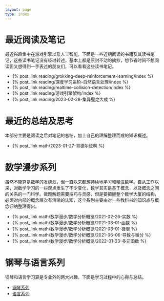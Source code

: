 ```yaml
---
layout: page
type: index
---
```


# 最近阅读及笔记

最近兴趣集中在游戏引擎以及人工智能，下面是一些近期阅读的书籍及其读书笔记，这些读书笔记没有经过转述，基本上都是原封不动的摘抄，想节省时间不想阅读但又想得到一手表述的朋友们，可以看看这些读书笔记。

- {% post_link reading/grokking-deep-reinforcement-learning/index %}
- {% post_link reading/深度学习进阶-自然语言处理/index %}
- {% post_link reading/realtime-collision-detection/index %}
- {% post_link reading/游戏引擎架构/index %}
- {% post_link reading/2023-02-28-集异璧之大成 %}

# 最近的总结及思考

本部分主要是阅读之后对笔记的总结，加上自己的理解整理而成的知识概述。

- {% post_link math/2023-01-27-哥德尔证明 %}

# 数学漫步系列

虽然不能算是数学的发烧友，但一直以来都想持续地学习和精进数学。自从工作以来，对数学学习的一些观点发生了不少变化，数学其实是基于概念，以及概念之间的关系的一门科学。做题解题需要技巧与灵感，但是要把握整个数学大厦的结构，必须对内部的概念层次有清晰的认知，这个系列主要由对一些教科书的知识点与概念归纳整理得出。

- {% post_link math/数学漫步/数学分析概览/2021-02-26-实数 %}
- {% post_link math/数学漫步/数学分析概览/2021-03-01-函数 %}
- {% post_link math/数学漫步/数学分析概览/2021-03-01-极限 %}
- {% post_link math/数学漫步/数学分析概览/2021-06-06-导数与微分 %}
- {% post_link math/数学漫步/数学分析概览/2022-01-23-多元函数 %}

# 钢琴与语言系列

钢琴和语言学习算是专业外的两大兴趣，下面是学习过程中的心得与总结。

<ul>
  <li><a href="/categories/Piano">钢琴系列</a></li>
  <li><a href="/categories/Languages">语言系列</a></li>
</ul>